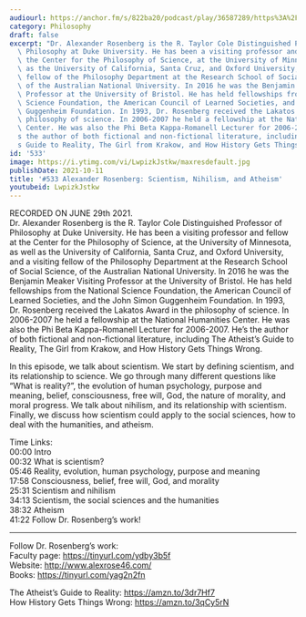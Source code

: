 ```yaml
---
audiourl: https://anchor.fm/s/822ba20/podcast/play/36587289/https%3A%2F%2Fd3ctxlq1ktw2nl.cloudfront.net%2Fstaging%2F2021-6-2%2F88b61354-9fbf-1210-90b0-fdea10e15984.m4a
category: Philosophy
draft: false
excerpt: "Dr. Alexander Rosenberg is the R. Taylor Cole Distinguished Professor of\
  \ Philosophy at Duke University. He has been a visiting professor and fellow at\
  \ the Center for the Philosophy of Science, at the University of Minnesota, as well\
  \ as the University of California, Santa Cruz, and Oxford University, and a visiting\
  \ fellow of the Philosophy Department at the Research School of Social Science,\
  \ of the Australian National University. In 2016 he was the Benjamin Meaker Visiting\
  \ Professor at the University of Bristol. He has held fellowships from the National\
  \ Science Foundation, the American Council of Learned Societies, and the John Simon\
  \ Guggenheim Foundation. In 1993, Dr. Rosenberg received the Lakatos Award in the\
  \ philosophy of science. In 2006-2007 he held a fellowship at the National Humanities\
  \ Center. He was also the Phi Beta Kappa-Romanell Lecturer for 2006-2007. He\u2019\
  s the author of both fictional and non-fictional literature, including The Atheist\u2019\
  s Guide to Reality, The Girl from Krakow, and How History Gets Things Wrong."
id: '533'
image: https://i.ytimg.com/vi/LwpizkJstkw/maxresdefault.jpg
publishDate: 2021-10-11
title: '#533 Alexander Rosenberg: Scientism, Nihilism, and Atheism'
youtubeid: LwpizkJstkw
---
```

<div class="timelinks">

RECORDED ON JUNE 29th 2021.  
Dr. Alexander Rosenberg is the R. Taylor Cole Distinguished Professor of Philosophy at Duke University. He has been a visiting professor and fellow at the Center for the Philosophy of Science, at the University of Minnesota, as well as the University of California, Santa Cruz, and Oxford University, and a visiting fellow of the Philosophy Department at the Research School of Social Science, of the Australian National University. In 2016 he was the Benjamin Meaker Visiting Professor at the University of Bristol. He has held fellowships from the National Science Foundation, the American Council of Learned Societies, and the John Simon Guggenheim Foundation. In 1993, Dr. Rosenberg received the Lakatos Award in the philosophy of science. In 2006-2007 he held a fellowship at the National Humanities Center. He was also the Phi Beta Kappa-Romanell Lecturer for 2006-2007. He’s the author of both fictional and non-fictional literature, including The Atheist’s Guide to Reality, The Girl from Krakow, and How History Gets Things Wrong.

In this episode, we talk about scientism. We start by defining scientism, and its relationship to science. We go through many different questions like “What is reality?”, the evolution of human psychology, purpose and meaning, belief, consciousness, free will, God, the nature of morality, and moral progress. We talk about nihilism, and its relationship with scientism. Finally, we discuss how scientism could apply to the social sciences, how to deal with the humanities, and atheism.

Time Links:  
<time>00:00</time> Intro  
<time>00:32</time> What is scientism?  
<time>05:46</time> Reality, evolution, human psychology, purpose and meaning  
<time>17:58</time> Consciousness, belief, free will, God, and morality  
<time>25:31</time> Scientism and nihilism  
<time>34:13</time> Scientism, the social sciences and the humanities  
<time>38:32</time> Atheism  
<time>41:22</time> Follow Dr. Rosenberg’s work!

---

Follow Dr. Rosenberg’s work:  
Faculty page: https://tinyurl.com/ydby3b5f  
Website: http://www.alexrose46.com/  
Books: https://tinyurl.com/yag2n2fn

The Atheist’s Guide to Reality: https://amzn.to/3dr7Hf7  
How History Gets Things Wrong: https://amzn.to/3qCy5rN
</div>

